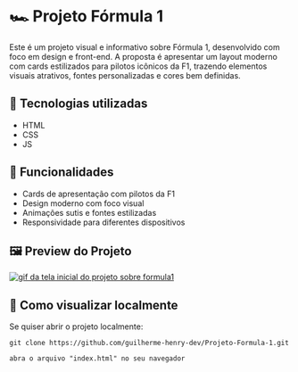 # 🏎️ Projeto Fórmula 1

Este é um projeto visual e informativo sobre Fórmula 1, desenvolvido com foco em design e front-end. A proposta é apresentar um layout moderno com cards estilizados para pilotos icônicos da F1, trazendo elementos visuais atrativos, fontes personalizadas e cores bem definidas.

## 🚀 Tecnologias utilizadas

- HTML
- CSS
- JS

## 🎯 Funcionalidades

- Cards de apresentação com pilotos da F1
- Design moderno com foco visual
- Animações sutis e fontes estilizadas
- Responsividade para diferentes dispositivos 

## 🖼️ Preview do Projeto

[<img src="./tela.gif" alt="gif da tela inicial do projeto sobre formula1">](https://guilherme-henry-dev.github.io/Projeto-Formula-1/)

## 📁 Como visualizar localmente

Se quiser abrir o projeto localmente:

```
git clone https://github.com/guilherme-henry-dev/Projeto-Formula-1.git
```

```
abra o arquivo "index.html" no seu navegador
```



